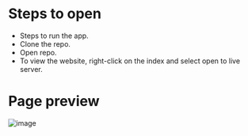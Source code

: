# Steps to open
- Steps to run the app.
- Clone the repo.
- Open repo.
- To view the website, right-click on the index and select open to live server.

# Page preview 
![image](https://github.com/ZJandour/Projekt_KRNAP/assets/127226529/9cbff7b4-ab1c-460d-996e-0e4d5423429f)


